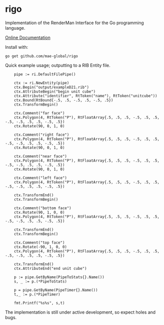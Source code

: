 # rigo
Implementation of the RenderMan Interface for the Go programming language. 

[Online Documentation](https://godoc.org/github.com/mae-gloab/rigo)

Install with:

    go get github.com/mae-global/rigo

Quick example usage; outputting to a RIB Entity file. 

		pipe := ri.DefaultFilePipe()

		ctx := ri.NewEntity(pipe)
		ctx.Begin("output/exampleD21.rib")
		ctx.AttributeBegin("begin unit cube")
		ctx.Attribute("identifier", RtToken("name"), RtToken("unitcube"))
		ctx.Bound(RtBound{-.5, .5, -.5, .5, -.5, .5})
		ctx.TransformBegin()

		ctx.Comment("far face")
		ctx.Polygon(4, RtToken("P"), RtFloatArray{.5, .5, .5, -.5, .5, .5, -.5, -.5, .5, .5, -.5, .5})
		ctx.Rotate(90, 0, 1, 0)

		ctx.Comment("right face")
		ctx.Polygon(4, RtToken("P"), RtFloatArray{.5, .5, .5, -.5, .5, .5, -.5, -.5, .5, .5, -.5, .5})
		ctx.Rotate(90, 0, 1, 0)

		ctx.Comment("near face")
		ctx.Polygon(4, RtToken("P"), RtFloatArray{.5, .5, .5, -.5, .5, .5, -.5, -.5, .5, .5, -.5, .5})
		ctx.Rotate(90, 0, 1, 0)

		ctx.Comment("left face")
		ctx.Polygon(4, RtToken("P"), RtFloatArray{.5, .5, .5, -.5, .5, .5, -.5, -.5, .5, .5, -.5, .5})

		ctx.TransformEnd()
		ctx.TransformBegin()

		ctx.Comment("bottom face")
		ctx.Rotate(90, 1, 0, 0)
		ctx.Polygon(4, RtToken("P"), RtFloatArray{.5, .5, .5, -.5, .5, .5, -.5, -.5, .5, .5, -.5, .5})

		ctx.TransformEnd()
		ctx.TransformBegin()

		ctx.Comment("top face")
		ctx.Rotate(-90, 1, 0, 0)
		ctx.Polygon(4, RtToken("P"), RtFloatArray{.5, .5, .5, -.5, .5, .5, -.5, -.5, .5, .5, -.5, .5})

		ctx.TransformEnd()
		ctx.AttributeEnd("end unit cube")
	
		p := pipe.GetByName(PipeToStats{}.Name())
		s, _ := p.(*PipeToStats)
	
		p = pipe.GetByName(PipeTimer{}.Name())
		t,_ := p.(*PipeTimer)
	
		fmt.Printf("%s%s", s,t)
	
The implementation is still under active development, so expect holes and bugs. 
